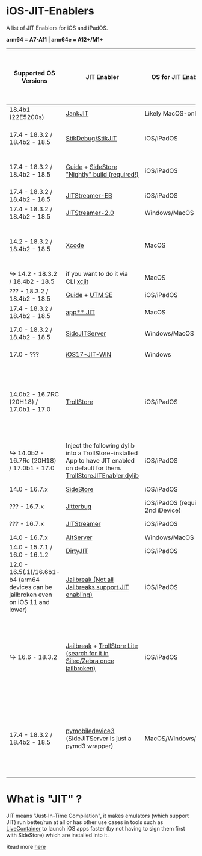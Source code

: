 # iOS-JIT-Enablers
A list of JIT Enablers for iOS and iPadOS.

**arm64 = A7-A11 | arm64e = A12+/M1+**

 | Supported OS Versions | JIT Enabler | OS for JIT Enabler | Supported SoC architecture | TestFlight available | Recommended | Shortcuts | Specifically designed 3rd Party Dylibs to make JIT eanabling easier |
 |---------|---------|--------|-------|-------|-------|------|------|
 | 18.4b1 (22E5200s) | [JankJIT](https://gist.github.com/JJTech0130/142aee0f7bda9c61a421140d17afbdeb) | Likely MacOS-only | arm64🤷‍♂️,arm64e✅ |No| 🤷‍♂ |No|No|
 | 17.4 - 18.3.2 / 18.4b2 - 18.5 | [StikDebug/StikJIT](https://github.com/StephenDev0/StikJIT) | iOS/iPadOS | arm64✅,arm64e✅ |[Yes](https://testflight.apple.com/join/8rHFcgzC)|  ✅ (recommended to use with SideStore) |Yes|No|
 | 17.4 - 18.3.2 / 18.4b2 - 18.5 | [Guide](https://sidestore.io) + [SideStore "Nightly" build (required!)](https://github.com/SideStore/SideStore/releases/tag/nightly) | iOS/iPadOS | arm64✅,arm64e✅ |No| ✅ (Recommended to use with StikDebug) |No|No|
 | 17.4 - 18.3.2 / 18.4b2 - 18.5 | [JITStreamer-EB](https://github.com/jkcoxson/JitStreamer-EB) | iOS/iPadOS | arm64🤷‍♂️,arm64e✅ |No| ❌ |No|No|
 | 17.4 - 18.3.2 / 18.4b2 - 18.5 | [JITStreamer-2.0](https://github.com/jawshoeadan/JITStreamer-2.0) | Windows/MacOS | arm64🤷‍♂️,arm64e✅ |No| ❌ |No|No|
 | 14.2 - 18.3.2 / 18.4b2 - 18.5 | [Xcode](https://apps.apple.com/de/app/xcode/id497799835?l=en-GB&mt=12) | MacOS | arm64✅,arm64e✅ |No| ❌ (Requires an active Xcode Project but doesn't need to be the same one as the app) |No|No|
 |↪️ 14.2 - 18.3.2 / 18.4b2 - 18.5 | if you want to do it via CLI [xcjit](https://github.com/wxwern/xcjit) | MacOS | arm64✅,arm64e✅ |No| ❌ |No|No
 | ??? - 18.3.2 / 18.4b2 - 18.5 | [Guide](https://youtu.be/1LHTr3QZVwQ?si=esiE19BqI-aV7G49) + [UTM SE](https://apps.apple.com/de/app/utm-se-retro-pc-emulator/id1564628856?l=en-GB) | iOS/iPadOS | arm64🤷‍♂️,arm64e✅ |No| ❌ |No|No|
 | 17.4 - 18.3.2 / 18.4b2 - 18.5 | [app** JIT](https://www.youtube.com/watch?v=xvFZjo5PgG0) | MacOS | amr64🤷‍♂️,arm64e✅ |No| ❌ |No|No|
 | 17.0 - 18.3.2 / 18.4b2 - 18.5 | [SideJITServer](https://github.com/stossy11/SideJITServer) | Windows/MacOS | arm64🤷‍♂️,arm64e✅ |No| ✅ (if on 17.0.1 - 17.3.1, otherwise no)
 | 17.0 - ??? | [iOS17-JIT-WIN](https://github.com/fritzlb/iOS17-JIT-WIN) | Windows | arm64🤷‍♂️,arm64e✅ |No| ❌ |No|No|
 | 14.0b2 - 16.7RC (20H18) / 17.0b1 - 17.0 | [TrollStore](https://ios.cfw.guide/installing-trollstore/) | iOS/iPadOS | arm64✅,arm64e✅ |No| ✅ |No|(Inject the following dylib into a TrollStore-installed App to have JIT enabled on default for them) [Yes](https://github.com/C4ndyF1sh/iOS-JIT-Enablers/releases/tag/TrollStoreJITEnabler.dylib)|
 |↪️ 14.0b2 - 16.7Rc  (20H18) / 17.0b1 - 17.0 | Inject the following dylib into a TrollStore-installed App to have JIT enabled on default for them. [TrollStoreJITEnabler.dylib](https://github.com/C4ndyF1sh/iOS-JIT-Enablers/releases/tag/TrollStoreJITEnabler.dylib) | iOS/iPadOS | arm64✅,arm64e✅ |No| ✅
 | 14.0 - 16.7.x | [SideStore](https://sidestore.io) | iOS/iPadOS | arm64✅,arm64e✅ |No| ✅ (if on 16.7.x, otherwise no)
 | ??? - 16.7.x | [Jitterbug](https://github.com/osy/Jitterbug) | iOS/iPadOS (requires a 2nd iDevice) | arm64🤷‍♂️,arm64e✅ |No| ❌ 
 | ??? - 16.7.x | [JITStreamer](https://github.com/jkcoxson/JitStreamer) | iOS/iPadOS | arm64🤷‍♂️,arm64e✅ |No| ❌ 
 | 14.0 - 16.7.x | [AltServer](https://altstore.io) | Windows/MacOS | arm64✅,arm64e✅ |No| ❌
 | 14.0 - 15.7.1 / 16.0 - 16.1.2 | [DirtyJIT](https://github.com/haxi0/DirtyJIT) | iOS/iPadOS | arm64🤷‍♂️,arm64e✅ |No| ❌
 | 12.0 - 16.5(.1)/16.6b1-b4 (arm64 devices can be jailbroken even on iOS 11 and lower) | [Jailbreak (Not all Jailbreaks support JIT enabling)](https://ios.cfw.guide/get-started/) | iOS/iPadOS | arm64✅,arm64e✅ |No| ✅
 |↪️ 16.6 - 18.3.2 | [Jailbreak](https://ios.cfw.guide/get-started/) + [TrollStore Lite (search for it in Sileo/Zebra once jailbroken)](https://havoc.app/package/trollstorelite?srsltid=AfmBOorVtTrW_VvOq42bb8zsG4CeTtGi3VmoEmaAnFgiTEnWqeqfdLZs) | iOS/iPadOS | arm64✅,arm64e❌ |No| ✅ (you can use normal TrollStore instead if you are on 14.0b2 - 16.7RC/17.0b1 - 17.0 if you dont want to jailbreak for some reason)
| 17.4 - 18.3.2 / 18.4b2 - 18.5 | [pymobiledevice3](https://github.com/doronz88/pymobiledevice3) (SideJITServer is just a pymd3 wrapper) | MacOS/Windows/Linux | arm64✅,arm64e✅ |No| ❌ (kinda old now and has been shown to be unstable on a lot of networks (same as SideJITServer) and is a pain to use)

# What is "JIT" ?
JIT means "Just-In-Time Compilation", it makes emulators (which support JIT) run better/run at all or has other use cases in tools such as [LiveContainer](https://github.com/LiveContainer/LiveContainer) to launch iOS apps faster (by not having to sign them first with SideStore) which are installed into it. 

Read more [here](https://en.wikipedia.org/wiki/Just-in-time_compilation)
